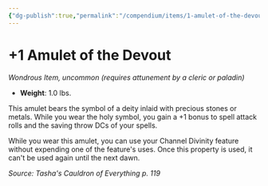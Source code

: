 ```yaml
---
{"dg-publish":true,"permalink":"/compendium/items/1-amulet-of-the-devout-tce/","tags":["compendium/src/5e/tce","item/attunement/required","item/rarity/uncommon","item/wondrous"]}
---
```


# +1 Amulet of the Devout
*Wondrous Item, uncommon (requires attunement by a cleric or paladin)*  

- **Weight**: 1.0 lbs.

This amulet bears the symbol of a deity inlaid with precious stones or metals. While you wear the holy symbol, you gain a +1 bonus to spell attack rolls and the saving throw DCs of your spells.

While you wear this amulet, you can use your Channel Divinity feature without expending one of the feature's uses. Once this property is used, it can't be used again until the next dawn.

*Source: Tasha's Cauldron of Everything p. 119*